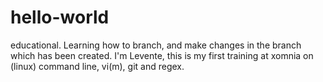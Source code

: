 # hello-world
educational. Learning how to branch, and make changes in the branch which has been created.
I'm Levente, this is my first training at xomnia on (linux) command line, vi(m), git and regex.
